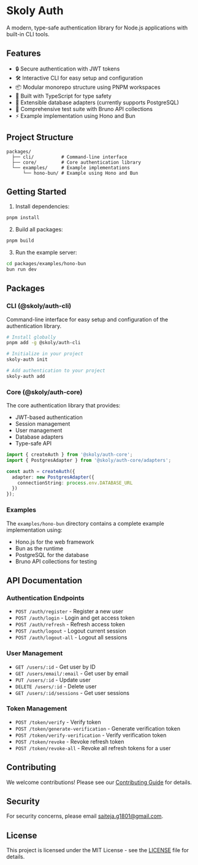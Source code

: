 # Skoly Auth

A modern, type-safe authentication library for Node.js applications with built-in CLI tools.

## Features

- 🔒 Secure authentication with JWT tokens
- 🛠️ Interactive CLI for easy setup and configuration
- 📦 Modular monorepo structure using PNPM workspaces
- 🚀 Built with TypeScript for type safety
- 🔌 Extensible database adapters (currently supports PostgreSQL)
- 🧪 Comprehensive test suite with Bruno API collections
- ⚡ Example implementation using Hono and Bun

## Project Structure

```
packages/
  ├── cli/          # Command-line interface
  ├── core/         # Core authentication library
  └── examples/     # Example implementations
      └── hono-bun/ # Example using Hono and Bun
```

## Getting Started

1. Install dependencies:
```bash
pnpm install
```

2. Build all packages:
```bash
pnpm build
```

3. Run the example server:
```bash
cd packages/examples/hono-bun
bun run dev
```

## Packages

### CLI (@skoly/auth-cli)
Command-line interface for easy setup and configuration of the authentication library.

```bash
# Install globally
pnpm add -g @skoly/auth-cli

# Initialize in your project
skoly-auth init

# Add authentication to your project
skoly-auth add
```

### Core (@skoly/auth-core)
The core authentication library that provides:
- JWT-based authentication
- Session management
- User management
- Database adapters
- Type-safe API

```typescript
import { createAuth } from '@skoly/auth-core';
import { PostgresAdapter } from '@skoly/auth-core/adapters';

const auth = createAuth({
  adapter: new PostgresAdapter({
    connectionString: process.env.DATABASE_URL
  })
});
```

### Examples
The `examples/hono-bun` directory contains a complete example implementation using:
- Hono.js for the web framework
- Bun as the runtime
- PostgreSQL for the database
- Bruno API collections for testing

## API Documentation

### Authentication Endpoints

- `POST /auth/register` - Register a new user
- `POST /auth/login` - Login and get access token
- `POST /auth/refresh` - Refresh access token
- `POST /auth/logout` - Logout current session
- `POST /auth/logout-all` - Logout all sessions

### User Management

- `GET /users/:id` - Get user by ID
- `GET /users/email/:email` - Get user by email
- `PUT /users/:id` - Update user
- `DELETE /users/:id` - Delete user
- `GET /users/:id/sessions` - Get user sessions

### Token Management

- `POST /token/verify` - Verify token
- `POST /token/generate-verification` - Generate verification token
- `POST /token/verify-verification` - Verify verification token
- `POST /token/revoke` - Revoke refresh token
- `POST /token/revoke-all` - Revoke all refresh tokens for a user

## Contributing

We welcome contributions! Please see our [Contributing Guide](CONTRIBUTING.md) for details.

## Security

For security concerns, please email [saiteja.g1801@gmail.com](mailto:saiteja.g1801@gmail.com).

## License

This project is licensed under the MIT License - see the [LICENSE](LICENSE) file for details.
